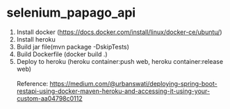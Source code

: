 # selenium_papago_api
1. Install docker (https://docs.docker.com/install/linux/docker-ce/ubuntu/)<br/>
2. Install heroku<br/>
3. Build jar file(mvn package -DskipTests)<br/>
4. Build Dockerfile (docker build .)<br/>
5. Deploy to heroku (heroku container:push web, heroku container:release web)
<br/><br/>
Reference: https://medium.com/@urbanswati/deploying-spring-boot-restapi-using-docker-maven-heroku-and-accessing-it-using-your-custom-aa04798c0112

